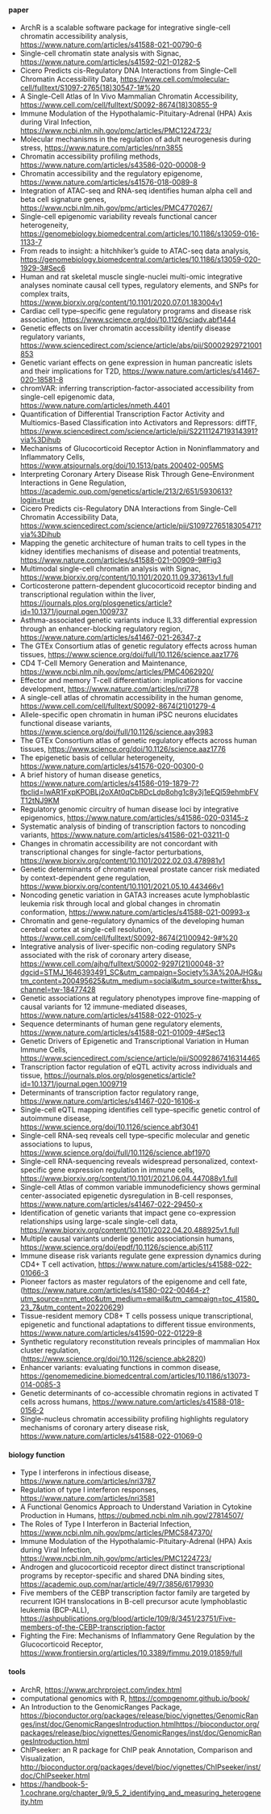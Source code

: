 #### paper
- ArchR is a scalable software package for integrative single-cell chromatin accessibility analysis, https://www.nature.com/articles/s41588-021-00790-6
- Single-cell chromatin state analysis with Signac, https://www.nature.com/articles/s41592-021-01282-5
- Cicero Predicts cis-Regulatory DNA Interactions from Single-Cell Chromatin Accessibility Data, https://www.cell.com/molecular-cell/fulltext/S1097-2765(18)30547-1#%20
- A Single-Cell Atlas of In Vivo Mammalian Chromatin Accessibility, https://www.cell.com/cell/fulltext/S0092-8674(18)30855-9
- Immune Modulation of the Hypothalamic-Pituitary-Adrenal (HPA) Axis during Viral Infection, https://www.ncbi.nlm.nih.gov/pmc/articles/PMC1224723/
- Molecular mechanisms in the regulation of adult neurogenesis during stress, https://www.nature.com/articles/nrn3855
- Chromatin accessibility profiling methods, https://www.nature.com/articles/s43586-020-00008-9
- Chromatin accessibility and the regulatory epigenome, https://www.nature.com/articles/s41576-018-0089-8
- Integration of ATAC-seq and RNA-seq identifies human alpha cell and beta cell signature genes, https://www.ncbi.nlm.nih.gov/pmc/articles/PMC4770267/
- Single-cell epigenomic variability reveals functional cancer heterogeneity, https://genomebiology.biomedcentral.com/articles/10.1186/s13059-016-1133-7
- From reads to insight: a hitchhiker’s guide to ATAC-seq data analysis, https://genomebiology.biomedcentral.com/articles/10.1186/s13059-020-1929-3#Sec6
- Human and rat skeletal muscle single-nuclei multi-omic integrative analyses nominate causal cell types, regulatory elements, and SNPs for complex traits, https://www.biorxiv.org/content/10.1101/2020.07.01.183004v1
- Cardiac cell type–specific gene regulatory programs and disease risk association, https://www.science.org/doi/10.1126/sciadv.abf1444
- Genetic effects on liver chromatin accessibility identify disease regulatory variants, https://www.sciencedirect.com/science/article/abs/pii/S0002929721001853
- Genetic variant effects on gene expression in human pancreatic islets and their implications for T2D, https://www.nature.com/articles/s41467-020-18581-8
- chromVAR: inferring transcription-factor-associated accessibility from single-cell epigenomic data, https://www.nature.com/articles/nmeth.4401
- Quantification of Differential Transcription Factor Activity and Multiomics-Based Classification into Activators and Repressors: diffTF, https://www.sciencedirect.com/science/article/pii/S2211124719314391?via%3Dihub
- Mechanisms of Glucocorticoid Receptor Action in Noninflammatory and Inflammatory Cells, https://www.atsjournals.org/doi/10.1513/pats.200402-005MS
- Interpreting Coronary Artery Disease Risk Through Gene–Environment Interactions in Gene Regulation, https://academic.oup.com/genetics/article/213/2/651/5930613?login=true
- Cicero Predicts cis-Regulatory DNA Interactions from Single-Cell Chromatin Accessibility Data, https://www.sciencedirect.com/science/article/pii/S1097276518305471?via%3Dihub
- Mapping the genetic architecture of human traits to cell types in the kidney identifies mechanisms of disease and potential treatments, https://www.nature.com/articles/s41588-021-00909-9#Fig3
- Multimodal single-cell chromatin analysis with Signac, https://www.biorxiv.org/content/10.1101/2020.11.09.373613v1.full
- Corticosterone pattern-dependent glucocorticoid receptor binding and transcriptional regulation within the liver, https://journals.plos.org/plosgenetics/article?id=10.1371/journal.pgen.1009737
- Asthma-associated genetic variants induce IL33 differential expression through an enhancer-blocking regulatory region, https://www.nature.com/articles/s41467-021-26347-z
- The GTEx Consortium atlas of genetic regulatory effects across human tissues, https://www.science.org/doi/full/10.1126/science.aaz1776
- CD4 T-Cell Memory Generation and Maintenance, https://www.ncbi.nlm.nih.gov/pmc/articles/PMC4062920/
- Effector and memory T-cell differentiation: implications for vaccine development, https://www.nature.com/articles/nri778
- A single-cell atlas of chromatin accessibility in the human genome, https://www.cell.com/cell/fulltext/S0092-8674(21)01279-4
- Allele-specific open chromatin in human iPSC neurons elucidates functional disease variants, https://www.science.org/doi/full/10.1126/science.aay3983
- The GTEx Consortium atlas of genetic regulatory effects across human tissues, https://www.science.org/doi/10.1126/science.aaz1776
- The epigenetic basis of cellular heterogeneity, https://www.nature.com/articles/s41576-020-00300-0
- A brief history of human disease genetics, https://www.nature.com/articles/s41586-019-1879-7?fbclid=IwAR1FxpKPOBLj2oXAt0qCbRDcLdp8ohg1c8y3j1eEQl59ehmbFVT12tNJ9KM
- Regulatory genomic circuitry of human disease loci by integrative epigenomics, https://www.nature.com/articles/s41586-020-03145-z
- Systematic analysis of binding of transcription factors to noncoding variants, https://www.nature.com/articles/s41586-021-03211-0
- Changes in chromatin accessibility are not concordant with transcriptional changes for single-factor perturbations, https://www.biorxiv.org/content/10.1101/2022.02.03.478981v1
- Genetic determinants of chromatin reveal prostate cancer risk mediated by context-dependent gene regulation, https://www.biorxiv.org/content/10.1101/2021.05.10.443466v1
- Noncoding genetic variation in GATA3 increases acute lymphoblastic leukemia risk through local and global changes in chromatin conformation, https://www.nature.com/articles/s41588-021-00993-x
- Chromatin and gene-regulatory dynamics of the developing human cerebral cortex at single-cell resolution, https://www.cell.com/cell/fulltext/S0092-8674(21)00942-9#%20
- Integrative analysis of liver-specific non-coding regulatory SNPs associated with the risk of coronary artery disease, https://www.cell.com/ajhg/fulltext/S0002-9297(21)00048-3?dgcid=STMJ_1646393491_SC&utm_campaign=Society%3A%20AJHG&utm_content=200495625&utm_medium=social&utm_source=twitter&hss_channel=tw-18477428
- Genetic associations at regulatory phenotypes improve fine-mapping of causal variants for 12 immune-mediated diseases, https://www.nature.com/articles/s41588-022-01025-y
- Sequence determinants of human gene regulatory elements, https://www.nature.com/articles/s41588-021-01009-4#Sec13
- Genetic Drivers of Epigenetic and Transcriptional Variation in Human Immune Cells, https://www.sciencedirect.com/science/article/pii/S0092867416314465
- Transcription factor regulation of eQTL activity across individuals and tissue, https://journals.plos.org/plosgenetics/article?id=10.1371/journal.pgen.1009719
- Determinants of transcription factor regulatory range, https://www.nature.com/articles/s41467-020-16106-x
- Single-cell eQTL mapping identifies cell type–specific genetic control of autoimmune disease, https://www.science.org/doi/10.1126/science.abf3041
- Single-cell RNA-seq reveals cell type–specific molecular and genetic associations to lupus, https://www.science.org/doi/full/10.1126/science.abf1970
- Single-cell RNA-sequencing reveals widespread personalized, context-specific gene expression regulation in immune cells, https://www.biorxiv.org/content/10.1101/2021.06.04.447088v1.full
- Single-cell Atlas of common variable immunodeficiency shows germinal center-associated epigenetic dysregulation in B-cell responses, https://www.nature.com/articles/s41467-022-29450-x
- Identification of genetic variants that impact gene co-expression relationships using large-scale single-cell data, https://www.biorxiv.org/content/10.1101/2022.04.20.488925v1.full
- Multiple causal variants underlie genetic associationsin humans, https://www.science.org/doi/epdf/10.1126/science.abj5117
- Immune disease risk variants regulate gene expression dynamics during CD4+ T cell activation, https://www.nature.com/articles/s41588-022-01066-3
- Pioneer factors as master regulators of the epigenome and cell fate, (https://www.nature.com/articles/s41580-022-00464-z?utm_source=nrm_etoc&utm_medium=email&utm_campaign=toc_41580_23_7&utm_content=20220629)
- Tissue-resident memory CD8+ T cells possess unique transcriptional, epigenetic and functional adaptations to different tissue environments,
https://www.nature.com/articles/s41590-022-01229-8
- Synthetic regulatory reconstitution reveals principles of mammalian Hox cluster regulation, (https://www.science.org/doi/10.1126/science.abk2820)
- Enhancer variants: evaluating functions in common disease, https://genomemedicine.biomedcentral.com/articles/10.1186/s13073-014-0085-3
- Genetic determinants of co-accessible chromatin regions in activated T cells across humans, https://www.nature.com/articles/s41588-018-0156-2
- Single-nucleus chromatin accessibility profiling highlights regulatory mechanisms of coronary artery disease risk, https://www.nature.com/articles/s41588-022-01069-0

#### biology function
- Type I interferons in infectious disease, https://www.nature.com/articles/nri3787
- Regulation of type I interferon responses, https://www.nature.com/articles/nri3581
- A Functional Genomics Approach to Understand Variation in Cytokine Production in Humans, https://pubmed.ncbi.nlm.nih.gov/27814507/
- The Roles of Type I Interferon in Bacterial Infection, https://www.ncbi.nlm.nih.gov/pmc/articles/PMC5847370/
- Immune Modulation of the Hypothalamic-Pituitary-Adrenal (HPA) Axis during Viral Infection, https://www.ncbi.nlm.nih.gov/pmc/articles/PMC1224723/
- Androgen and glucocorticoid receptor direct distinct transcriptional programs by receptor-specific and shared DNA binding sites, https://academic.oup.com/nar/article/49/7/3856/6179930
- Five members of the CEBP transcription factor family are targeted by recurrent IGH translocations in B-cell precursor acute lymphoblastic leukemia (BCP-ALL), https://ashpublications.org/blood/article/109/8/3451/23751/Five-members-of-the-CEBP-transcription-factor
- Fighting the Fire: Mechanisms of Inflammatory Gene Regulation by the Glucocorticoid Receptor, https://www.frontiersin.org/articles/10.3389/fimmu.2019.01859/full


#### tools
- ArchR, https://www.archrproject.com/index.html
- computational genomics with R, https://compgenomr.github.io/book/
- An Introduction to the GenomicRanges Package, https://bioconductor.org/packages/release/bioc/vignettes/GenomicRanges/inst/doc/GenomicRangesIntroduction.htmlhttps://bioconductor.org/packages/release/bioc/vignettes/GenomicRanges/inst/doc/GenomicRangesIntroduction.html
- ChIPseeker: an R package for ChIP peak Annotation, Comparison and Visualization, http://bioconductor.org/packages/devel/bioc/vignettes/ChIPseeker/inst/doc/ChIPseeker.html
- https://handbook-5-1.cochrane.org/chapter_9/9_5_2_identifying_and_measuring_heterogeneity.htm
